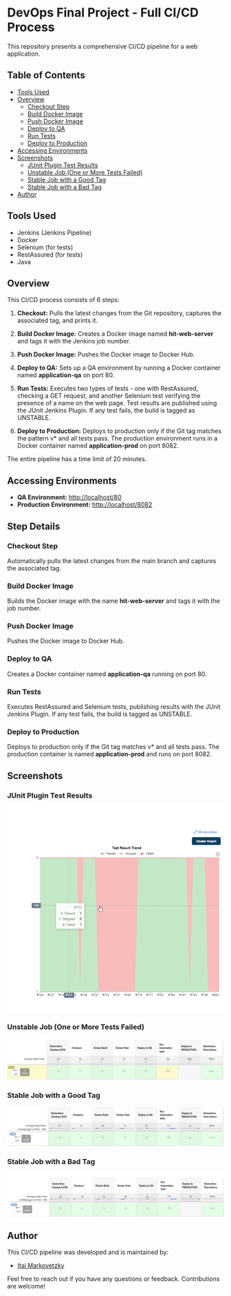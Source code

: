 # DevOps Final Project - Full CI/CD Process

This repository presents a comprehensive CI/CD pipeline for a web application.

## Table of Contents
- [Tools Used](#tools-used)
- [Overview](#overview)
  - [Checkout Step](#checkout-step)
  - [Build Docker Image](#build-docker-image)
  - [Push Docker Image](#push-docker-image)
  - [Deploy to QA](#deploy-to-qa)
  - [Run Tests](#run-tests)
  - [Deploy to Production](#deploy-to-production)
- [Accessing Environments](#accessing-environments)
- [Screenshots](#screenshots)
  - [JUnit Plugin Test Results](#junit-plugin-test-results)
  - [Unstable Job (One or More Tests Failed)](#unstable-job-one-or-more-tests-failed)
  - [Stable Job with a Good Tag](#stable-job-with-a-good-tag)
  - [Stable Job with a Bad Tag](#stable-job-with-a-bad-tag)
- [Author](#Author)

## Tools Used
* Jenkins (Jenkins Pipeline)
* Docker
* Selenium (for tests)
* RestAssured (for tests)
* Java

## Overview

This CI/CD process consists of 6 steps:

1. **Checkout:** Pulls the latest changes from the Git repository, captures the associated tag, and prints it.

2. **Build Docker Image:** Creates a Docker image named **hit-web-server** and tags it with the Jenkins job number.

3. **Push Docker Image:** Pushes the Docker image to Docker Hub.

4. **Deploy to QA:** Sets up a QA environment by running a Docker container named **application-qa** on port 80.

5. **Run Tests:** Executes two types of tests - one with RestAssured, checking a GET request, and another Selenium test verifying the presence of a name on the web page. Test results are published using the JUnit Jenkins Plugin. If any test fails, the build is tagged as UNSTABLE.

6. **Deploy to Production:** Deploys to production only if the Git tag matches the pattern v* and all tests pass. The production environment runs in a Docker container named **application-prod** on port 8082.

The entire pipeline has a time limit of 20 minutes.

## Accessing Environments

- **QA Environment:** [http://localhost/80](http://localhost/80)
- **Production Environment:** [http://localhost/8082](http://localhost/8082) 

## Step Details

### Checkout Step

Automatically pulls the latest changes from the main branch and captures the associated tag.

### Build Docker Image

Builds the Docker image with the name **hit-web-server** and tags it with the job number.

### Push Docker Image

Pushes the Docker image to Docker Hub.

### Deploy to QA

Creates a Docker container named **application-qa** running on port 80.

### Run Tests

Executes RestAssured and Selenium tests, publishing results with the JUnit Jenkins Plugin. If any test fails, the build is tagged as UNSTABLE.

### Deploy to Production

Deploys to production only if the Git tag matches v* and all tests pass. The production container is named **application-prod** and runs on port 8082.

## Screenshots

### JUnit Plugin Test Results
![JUnit Result](https://github.com/itai-markovetzky/hit-web-server/blob/main/Screenshots/brave_nnL88igsvO.png)

### Unstable Job (One or More Tests Failed)
![Unstable Job](https://github.com/itai-markovetzky/hit-web-server/blob/main/Screenshots/brave_pnOJqXs8dS.png)

### Stable Job with a Good Tag
![Stable Job](https://github.com/itai-markovetzky/hit-web-server/blob/main/Screenshots/brave_38nCY86exk.png)

### Stable Job with a Bad Tag
![Stable Job Bad Tag](https://github.com/itai-markovetzky/hit-web-server/blob/main/Screenshots/brave_Tp3omsr2G4.png)

## Author

This CI/CD pipeline was developed and is maintained by:

- [Itai Markovetzky](https://github.com/itai-markovetzky)

Feel free to reach out if you have any questions or feedback. Contributions are welcome!
